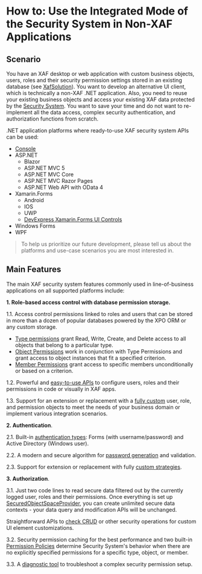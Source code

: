 <!-- default file list -->

# How to: Use the Integrated Mode of the Security System in Non-XAF Applications

## Scenario
You have an XAF desktop or web application with custom business objects, users, roles and their security permission settings stored in an existing database (see [XafSolution](https://github.com/DevExpress-Examples/XAF_how-to-use-the-integrated-mode-of-the-security-system-in-non-xaf-applications-e4908/tree/19.1.4%2B/XafSolution)).
You want to develop an alternative UI client, which is technically a non-XAF .NET application. Also, you need to reuse your existing business objects and access your existing XAF data protected by the [Security System](https://docs.devexpress.com/eXpressAppFramework/113366/concepts/security-system/security-system-overview). You want to save your time and do not want to re-implement all the data access, complex security authentication, and authorization functions from scratch.

.NET application platforms where ready-to-use XAF security system APIs can be used:
* [Console](https://github.com/DevExpress-Examples/XAF_how-to-use-the-integrated-mode-of-the-security-system-in-non-xaf-applications-e4908/tree/19.1.4%2B/Console)
* ASP.NET
  * Blazor
  * ASP.NET MVC 5
  * ASP.NET MVC Core
  * ASP.NET MVC Razor Pages
  * ASP.NET Web API with OData 4
* Xamarin.Forms
  * Android
  * IOS
  * UWP
  * [DevExpress Xamarin.Forms UI Controls](https://www.devexpress.com/xamarin/)
* Windows Forms
* WPF

>To help us prioritize our future development, please tell us about the platforms and use-case scenarios you are most interested in.
## Main Features
The main XAF security system features commonly used in line-of-business applications on all supported platforms include:

**1. Role-based access control with database permission storage.**

   1.1. Access control permissions linked to roles and users that can be stored in more than a dozen of popular databases powered by the XPO ORM or any custom storage.
  - [Type permissions](https://docs.devexpress.com/eXpressAppFramework/113366/concepts/security-system/security-system-overview#type-permissions) grant Read, Write, Create, and Delete access to all objects that belong to a particular type.
  - [Object Permissions](https://docs.devexpress.com/eXpressAppFramework/113366/concepts/security-system/security-system-overview#object-permissions) work in conjunction with Type Permissions and grant access to object instances that fit a specified criterion.
  - [Member Permissions](https://docs.devexpress.com/eXpressAppFramework/113366/concepts/security-system/security-system-overview#member-permissions) grant access to specific members unconditionally or based on a criterion.

   1.2. Powerful and [easy-to-use APIs](https://docs.devexpress.com/eXpressAppFramework/119065/concepts/security-system/predefined-users,-roles-and-permissions#set-permissions-for-non-administrative-roles) to configure users, roles and their permissions in code or visually in XAF apps.

   1.3. Support for an extension or replacement with a [fully custom](https://docs.devexpress.com/eXpressAppFramework/113384/task-based-help/security/how-to-implement-custom-security-objects-users,-roles,-operation-permissions) user, role, and permission objects to meet the needs of your business domain or implement various integration scenarios.

**2. Authentication**.

   2.1. Built-in [authentication types](https://docs.devexpress.com/eXpressAppFramework/119064/concepts/security-system/authentication): Forms (with username/password) and Active Directory (Windows user).

   2.2. A modern and secure algorithm for [password generation](https://docs.devexpress.com/eXpressAppFramework/112649/concepts/security-system/passwords-in-the-security-system) and validation.

   2.3. Support for extension or replacement with fully [custom strategies](https://docs.devexpress.com/eXpressAppFramework/119064/concepts/security-system/authentication#custom-authentication).

**3. Authorization**.

   3.1. Just two code lines to read secure data filtered out by the currently logged user, roles and their permissions. Once everything is set up [SecuredObjectSpaceProvider](https://documentation.devexpress.com/eXpressAppFramework/113437/Task-Based-Help/Security/How-to-Change-the-Client-Side-Security-Mode-from-UI-Level-to-Integrated-in-XPO-applications), you can create unlimited secure data contexts - your data query and modification APIs will be unchanged.
   
   Straightforward APIs to [check CRUD](https://docs.devexpress.com/eXpressAppFramework/112769/getting-started/comprehensive-tutorial/security-system/access-the-security-system-in-code) or other security operations for custom UI element customizations.

   3.2. Security permission caching for the best performance and two built-in [Permission Policies](https://docs.devexpress.com/eXpressAppFramework/116172/concepts/security-system/permission-policies) determine Security System's behavior when there are no explicitly specified permissions for a specific type, object, or member.
  
   3.3. A [diagnostic tool](https://www.devexpress.com/Support/Center/Question/Details/T589182) to troubleshoot a complex security permission setup.
